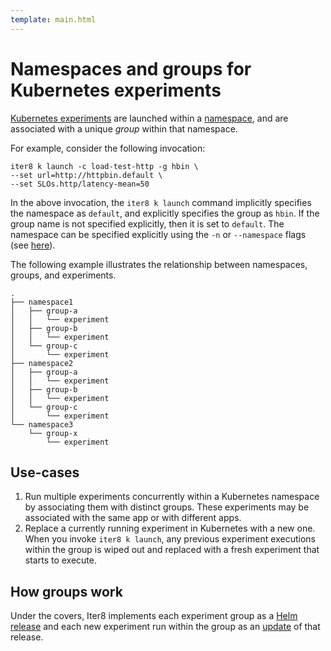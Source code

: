 ```yaml
---
template: main.html
---
```


# Namespaces and groups for Kubernetes experiments

[Kubernetes experiments](../../getting-started/concepts.md#execution-environments) are launched within a [namespace](https://kubernetes.io/docs/concepts/overview/working-with-objects/namespaces/), and are associated with a unique *group* within that namespace.

For example, consider the following invocation:

```shell
iter8 k launch -c load-test-http -g hbin \
--set url=http://httpbin.default \
--set SLOs.http/latency-mean=50
```

In the above invocation, the `iter8 k launch` command implicitly specifies the namespace as `default`, and explicitly specifies the group as `hbin`. If the group name is not specified explicitly, then it is set to `default`. The namespace can be specified explicitly using the `-n` or `--namespace` flags (see [here](../commands/iter8_k_launch.md#options-inherited-from-parent-commands)).

The following example illustrates the relationship between namespaces, groups, and experiments.

```shell
.
├── namespace1
│   ├── group-a
│   │   └── experiment
│   ├── group-b
│   │   └── experiment
│   └── group-c
│       └── experiment
├── namespace2
│   ├── group-a
│   │   └── experiment
│   ├── group-b
│   │   └── experiment
│   └── group-c
│       └── experiment
└── namespace3
    └── group-x
        └── experiment
```

## Use-cases

1.  Run multiple experiments concurrently within a Kubernetes namespace by associating them with distinct groups. These experiments may be associated with the same app or with different apps.
2.  Replace a currently running experiment in Kubernetes with a new one. When you invoke `iter8 k launch`, any previous experiment executions within the group is wiped out and replaced with a fresh experiment that starts to execute.

## How groups work

Under the covers, Iter8 implements each experiment group as a [Helm release](https://helm.sh/docs/glossary/#release) and each new experiment run within the group as an [update](https://helm.sh/docs/glossary/#release-number-release-version) of that release.
